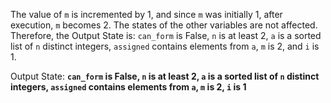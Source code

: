 The value of `m` is incremented by 1, and since `m` was initially 1, after execution, `m` becomes 2. The states of the other variables are not affected. Therefore, the Output State is: `can_form` is False, `n` is at least 2, `a` is a sorted list of `n` distinct integers, `assigned` contains elements from `a`, `m` is 2, and `i` is 1.

Output State: **`can_form` is False, `n` is at least 2, `a` is a sorted list of `n` distinct integers, `assigned` contains elements from `a`, `m` is 2, `i` is 1**